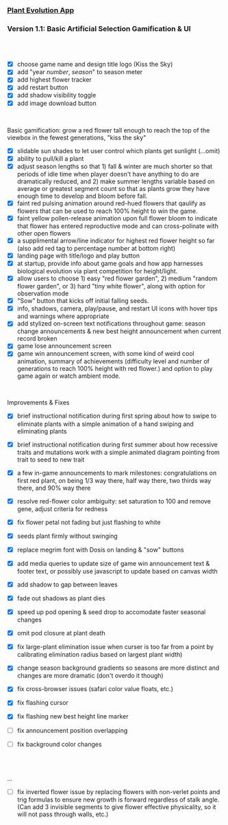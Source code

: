 ### [Plant Evolution App](https://github.com/matthewmain/plant_evolution_app) 
### Version 1.1: Basic Artificial Selection Gamification & UI

<br>
<br>

- [X] choose game name and design title logo (Kiss the Sky)
- [X] add "year _number_, _season_" to season meter
- [X] add highest flower tracker
- [X] add restart button
- [X] add shadow visibility toggle
- [X] add image download button

<br>

Basic gamification: grow a red flower tall enough to reach the top of the viewbox in the fewest generations, "kiss the sky"

- [X] slidable sun shades to let user control which plants get sunlight (...omit)
- [X] ability to pull/kill a plant
- [X] adjust season lengths so that 1) fall & winter are much shorter so that periods of idle time when player doesn't have anything to do are dramatically reduced, and 2) make summer lengths variable based on average or greatest segment count so that as plants grow they have enough time to develop and bloom before fall.
- [X] faint red pulsing animation around red-hued flowers that qaulify as flowers that can be used to reach 100% height to win the game.
- [X] faint yellow pollen-release animation upon full flower bloom to indicate that flower has entered reproductive mode and can cross-polinate with other open flowers
- [X] a supplimental arrow/line indicator for highest red flower height so far (also add red tag to percentage number at bottom right)
- [X] landing page with title/logo and play button
- [X] at startup, provide info about game goals and how app harnesses biological evolution via plant competition for height/light. 
- [X] allow users to choose 1) easy "red flower garden", 2) medium "random flower garden", or 3) hard "tiny white flower", along with option for observation mode
- [X] "Sow" button that kicks off initial falling seeds.
- [X] info, shadows, camera, play/pause, and restart UI icons with hover tips and warnings where appropriate
- [X] add stylized on-screen text notifications throughout game: season change announcements & new best height announcement when current record broken
- [X] game lose announcement screen
- [X] game win announcement screen, with some kind of weird cool animation, summary of achievements (difficulty level and number of generations to reach 100% height with red flower.) and option to play game again or watch ambient mode.

<br>

Improvements & Fixes

- [X] brief instructional notification during first spring about how to swipe to eliminate plants with a simple animation of a hand swiping and eliminating plants 
- [X] brief instructional notification during first summer about how recessive traits and mutations work with a simple animated diagram pointing from trait to seed to new trait
- [X] a few in-game announcements to mark milestones: congratulations on first red plant, on being 1/3 way there, half way there, two thirds way there, and 90% way there
- [X] resolve red-flower color ambiguity: set saturation to 100 and remove gene, adjust criteria for redness
- [X] fix flower petal not fading but just flashing to white
- [X] seeds plant firmly without swinging
- [X] replace megrim font with Dosis on landing & "sow" buttons
- [X] add media queries to update size of game win announcement text & footer text, or possibly use javascript to update based on canvas width
- [X] add shadow to gap between leaves
- [X] fade out shadows as plant dies
- [X] speed up pod opening & seed drop to accomodate faster seasonal changes 
- [X] omit pod closure at plant death
- [X] fix large-plant elimination issue when curser is too far from a point by calibrating elimination radius based on largest plant width)
- [X] change season background gradients so seasons are more distinct and changes are more dramatic (don't overdo it though)
- [X] fix cross-browser issues (safari color value floats, etc.)
- [X] fix flashing cursor
- [X] fix flashing new best height line marker
- [ ] fix announcement position overlapping
- [ ] fix background color changes


<br>
<br>

... 

- [ ] fix inverted flower issue by replacing flowers with non-verlet points and trig formulas to ensure new growth is forward regardless of stalk angle. (Can add 3 invisible segments to give flower effective physicality, so it will not pass through walls, etc.)



